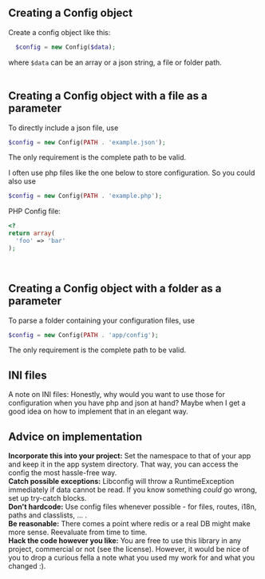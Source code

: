 ## Creating a Config object

Create a config object like this:
```php
  $config = new Config($data);
```
where `$data` can be an array or a json string, a file or folder path.  
&nbsp;  



## Creating a Config object with a file as a parameter

To directly include a json file, use 
```php
$config = new Config(PATH . 'example.json');
```
The only requirement is the complete path to be valid.
&nbsp;  

I often use php files like the one below to store configuration. So you could also use 
```php
$config = new Config(PATH . 'example.php');
```

PHP Config file:
```php
<?
return array(
  'foo' => 'bar'
);
```
&nbsp;  


## Creating a Config object with a folder as a parameter

To parse a folder containing your configuration files, use 
```php
$config = new Config(PATH . 'app/config');
```
The only requirement is the complete path to be valid.
&nbsp;  



## INI files
A note on INI files: Honestly, why would you want to use those for configuration when you have php and json at hand? Maybe when I get a good idea on how to implement that in an elegant way.
&nbsp;  

## Advice on implementation
**Incorporate this into your project:** Set the namespace to that of your app and keep it in the app system directory. That way, you can access the config the most hassle-free way.  
**Catch possible exceptions:** Libconfig will throw a RuntimeException immediately if data cannot be read. If you know something *could* go wrong, set up try-catch blocks.  
**Don't hardcode:** Use config files whenever possible - for files, routes, i18n, paths and classlists, ... .  
**Be reasonable:** There comes a point where redis or a real DB might make more sense. Reevaluate from time to time.  
**Hack the code however you like:** You are free to use this library in any project, commercial or not (see the license). However, it would be nice of you to drop a curious fella a note what you used my work for and what you changed :).
